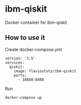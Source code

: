 # ibm-qiskit
Docker container for ibm-qiskit

## How to use it

Create docker-compose.yml

```
version: '3.5'
services:
  qiskit:
    image: flaviostutz/ibm-qiskit
    ports:
      - 18888:8888
```

Run
```
docker-compose up
```

